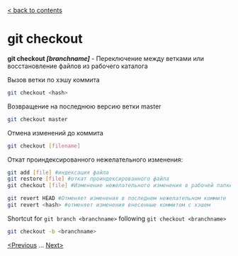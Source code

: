 [< back to contents](./readme.md)

# git checkout

**git checkout *[branchname]*** - Переключение между ветками или восстановление файлов из рабочего каталога


Вызов ветки по хэшу коммита
```bash
git checkout <hash>
```

Возвращение на последнюю версию ветки master
```bash
git checkout master
```

Отмена изменений до коммита
```bash
git checkout [filename]
```

Откат проиндексированного нежелательного изменения:

```bash
git add [file] #индексация файла
git restore [file] #откат проиндексированного файла
git checkout [file] #Изменение нежелательного изменения в рабочей папке
```

```bash
git revert HEAD #Отменяет изменения в последнем нежелательном коммите
git revert <hash> #отменяет изменения внесенные коммитом с хэшем
```

Shortcut for `git branch <branchname>` following `git checkout <branchname>` 
```bash
git checkout -b <branchname>
```

[<Previous](./aliases.md) ... [Next>](.)